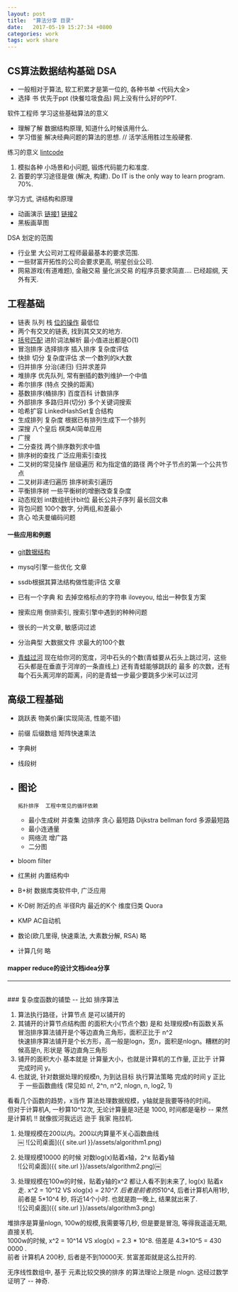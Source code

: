 ```yaml
---
layout: post
title:  "算法分享 目录"
date:   2017-05-19 15:27:34 +0800
categories: work
tags: work share
---
```



## CS算法数据结构基础 DSA

- 一般相对于算法, 软工积累才是第一位的, 各种书单 <代码大全>
- 选择 书 优先于ppt (快餐垃圾食品) 网上没有什么好的PPT.



软件工程师  学习这些基础算法的意义
-    理解了解 数据结构原理, 知道什么时候该用什么.
-    学习借鉴 解决经典问题的算法的思想.  // 活学活用胜过生般硬套.

练习的意义 [lintcode](http://www.lintcode.com/zh-cn/problem/)      

1.   模拟各种 小场景和小问题, 锻炼代码能力和准度.
2.   首要的学习途径是做 (解决, 构建).  Do IT is the only way to learn program. 70%.

学习方式, 讲结构和原理

-    动画演示 [链接1](https://www.cs.usfca.edu/~galles/visualization/Algorithms.html)  [链接2](https://visualgo.net/en)
-    黑板画草图

DSA 划定的范围

-    行业里 大公司对工程师最最基本的要求范围. 
-    一些财富开拓性的公司会要求更高, 明星创业公司.
-    网易游戏(有道难题), 金融交易 量化派交易 的程序员要求简直.... 已经超纲, 天外有天.


## 工程基础  

- 链表 队列 栈  [位的操作]( http://www.lintcode.com/zh-cn/problem/reverse-nodes-in-k-group/)     最低位
- 两个有交叉的链表, 找到其交叉的地方.
- [括号匹配](https://leetcode.com/submissions/detail/18747810/)   进阶词法解析  最小值进出都是O(1) 
- 冒泡排序  选择排序  插入排序 复杂度评估
- 快排  切分  复杂度评估  求一个数列的k大数
- 归并排序  分治(递归) 归并求差异
- 堆排序  优先队列, 常有删插的数列维护一个中值
- 希尔排序  (特点 交换的距离)
- 基数排序(桶排序) 百度百科   计数排序
- 外部排序 多路归并(切分)  多个关键词搜索
- 哈希扩容  LinkedHashSet复合结构
- 生成排列  复杂度   根据已有排列生成下一个排列
- 深搜 八个皇后  棋类AI简单应用
- 广搜
- 二分查找  两个排序数列求中值
- 排序树的查找    广泛应用索引查找
- 二叉树的常见操作  层级遍历  和为指定值的路径   两个叶子节点的第一个公共节点
- 二叉树非递归遍历  排序树索引遍历
- 平衡排序树 一些平衡树的增删改查复杂度
- 动态规划  int数组统计bit位    最长公共子序列 最长回文串
- 背包问题  100个数字, 分两组,和差最小
- 贪心  哈夫曼编码问题

#### 一些应用和例题

-    [git数据结构](https://leetcode.com/submissions/detail/18024693/)   

-    mysql引擎一些优化  文章
-    ssdb根据其算法结构做性能评估 文章
-    已有一个字典 和 去掉空格标点的字符串 iloveyou, 给出一种恢复方案
-    搜索应用  倒排索引, 搜索引擎中遇到的种种问题
-    很长的一片文章, 敏感词过滤
-    分治典型  大数据文件 求最大的100个数
-    [青蛙过河](http://www.cnblogs.com/JJCHEHEDA/p/4674293.html)    现在给你河的宽度，河中石头的个数(青蛙要从石头上跳过河，这些石头都是在垂直于河岸的一条直线上) 还有青蛙能够跳跃的 最多 的次数，还有每个石头离河岸的距离，问的是青蛙一步最少要跳多少米可以过河  



## 高级工程基础

- 跳跃表  物美价廉(实现简洁, 性能不错)
- 前缀 后缀数组 矩阵快速乘法
- 字典树
- 线段树
- 图论
  - 
      拓扑排序  工程中常见的循环依赖
  -   最小生成树    并查集  边排序   贪心
  	   最短路	 Dijkstra    bellman ford    多源最短路
  -   最小连通量
  -   网络流   增广路
  -   二分图

- bloom filter
- 红黑树 内置结构中
- B+树 数据库类软件中, 广泛应用
- K-D树  附近的点 半径R内  最近的K个 维度归类    Quora
- KMP  AC自动机

- 数论(欧几里得, 快速乘法, 大素数分解, RSA) 略
- 计算几何 略


#### mapper reduce的设计文档idea分享


<hr><br>
### 复杂度函数的铺垫 -- 比如 排序算法

1. 算法执行路径，计算节点 是可以铺开的  
2. 其铺开的计算节点结构图 的面积大小(节点个数) 是和 处理规模n有函数关系  
        冒泡排序算法铺开是个等边直角三角形，面积正比于 n^2  
        快速排序算法铺开是个长方形，高一般是logn，宽n，面积是nlogn。糟糕的时候高是n, 形状是 等边直角三角形  
3. 铺开的面积大小 基本就是 计算量大小，也就是计算机的工作量, 正比于 计算完成时间 y。  
4. 也就说, 针对数据处理的规模n, 为到达目标 执行算法策略 完成的时间 y 正比于 一些函数曲线 (常见如 n!, 2^n, n^2, nlogn, n, log2, 1)

看看几个函数的趋势，x当作 算法处理数据规模，y轴就是我要等待的时间。  
但对于计算机A, 一秒算10^12次, 无论计算量是3还是 1000, 时间都是毫秒 -- 果然是计算机 !! 就像拔河我远远 逊于 我家 拖拉机.  

1. 处理规模在200以内。200以内算量不关心函数曲线  
￼
![公司桌面]({{ site.url }}/assets/algorithm1.png)
2. 处理规模10000 的时候 对数log(x)贴着x轴，2^x 贴着y轴  
![公司桌面]({{ site.url }}/assets/algorithm2.png)￼


3. 处理规模在100w的时候，贴着y轴的x^2 都让人看不到未来了, log(x) 贴着x走.  x^2 = 10^12 VS xlog(x) = 2*10^7. 后者是前者的5*10^4, 后者计算机A用1秒, 前者是 5*10^4 秒, 将近14个小时. 也就是跑一晚上, 结果就出来了.  
![公司桌面]({{ site.url }}/assets/algorithm3.png)

堆排序是算量nlogn, 100w的规模,我需要等几秒, 但是要是冒泡, 等得我遥遥无期, 直接关机.  
1000w的时候, x^2 = 10^14 VS xlog(x) = 2.3 * 10^8.  倍差是 4.3*10^5 = 430 0000 .  
前者 计算机A 200秒, 后者是不到10000天.   贫富差距就是这么拉开的.  

无序线性数组中, 基于 元素比较交换的排序 的算法理论上限是 nlogn. 这经过数学证明了 -- 神奇.  
